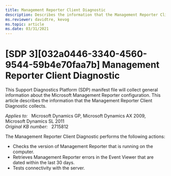 ```yaml
---
title: Management Reporter Client Diagnostic
description: Describes the information that the Management Reporter Client Diagnostic collects.
ms.reviewer: davidtre, kevog
ms.topic: article
ms.date: 03/31/2021
---
```

# [SDP 3][032a0446-3340-4560-9544-59b4e70faa7b] Management Reporter Client Diagnostic

This Support Diagnostics Platform (SDP) manifest file will collect general information about the Microsoft Management Reporter configuration. This article describes the information that the Management Reporter Client Diagnostic collects.

_Applies to:_ &nbsp; Microsoft Dynamics GP, Microsoft Dynamics AX 2009, Microsoft Dynamics SL 2011  
_Original KB number:_ &nbsp; 2715812

The Management Reporter Client Diagnostic performs the following actions:

- Checks the version of Management Reporter that is running on the computer.
- Retrieves Management Reporter errors in the Event Viewer that are dated within the last 30 days.
- Tests connectivity with the server.
